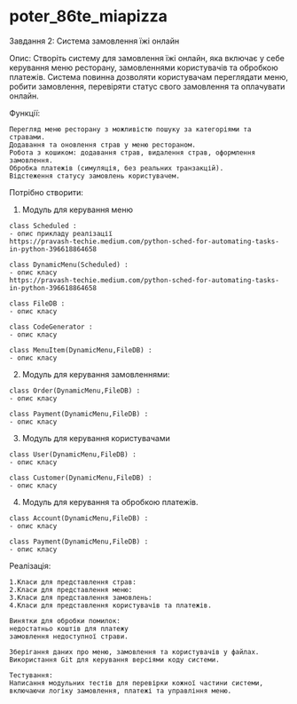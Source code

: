 # poter_86te_miapizza
Завдання 2: Система замовлення їжі онлайн

Опис:
	Створіть систему для замовлення їжі онлайн, яка включає у себе керування меню ресторану,
замовленнями користувачів та обробкою платежів. Система повинна дозволяти користувачам 
переглядати меню, робити замовлення, перевіряти статус свого замовлення та оплачувати онлайн.

Функції:

	Перегляд меню ресторану з можливістю пошуку за категоріями та стравами.
	Додавання та оновлення страв у меню рестораном.
	Робота з кошиком: додавання страв, видалення страв, оформлення замовлення.
	Обробка платежів (симуляція, без реальних транзакцій).
	Відстеження статусу замовлень користувачем.

   Потрібно створити:
   1. Модуль для керування меню

    class Scheduled :
    - опис прикладу реалізації 
	https://pravash-techie.medium.com/python-sched-for-automating-tasks-in-python-396618864658
	
	class DynamicMenu(Scheduled) :
    - опис класу 
	https://pravash-techie.medium.com/python-sched-for-automating-tasks-in-python-396618864658

	class FileDB :
    - опис класу

	class CodeGenerator :
    - опис класу

	class MenuItem(DynamicMenu,FileDB) :
    - опис класу
		
   2. Модуль для керування замовленнями:
	
	class Order(DynamicMenu,FileDB) :
    - опис класу

	class Payment(DynamicMenu,FileDB) :
    - опис класу

   3. Модуль для керування користувачами
    
    class User(DynamicMenu,FileDB) :
    - опис класу

    class Customer(DynamicMenu,FileDB) :
    - опис класу

   4. Модуль для керування та обробкою платежів.
    
    class Account(DynamicMenu,FileDB) :
    - опис класу

    class Payment(DynamicMenu,FileDB) :
    - опис класу
Реалізація:

    1.Класи для представлення страв:
    2.Класи для представлення меню:
	3.Класи для представлення замовлень:
	4.Класи для представлення користувачів та платежів.
    
    Винятки для обробки помилок:
	недостатньо коштів для платежу 
	замовлення недоступної страви.

    Зберігання даних про меню, замовлення та користувачів у файлах.
    Використання Git для керування версіями коду системи.

	Тестування:
	Написання модульних тестів для перевірки кожної частини системи,
	включаючи логіку замовлення, платежі та управління меню.
